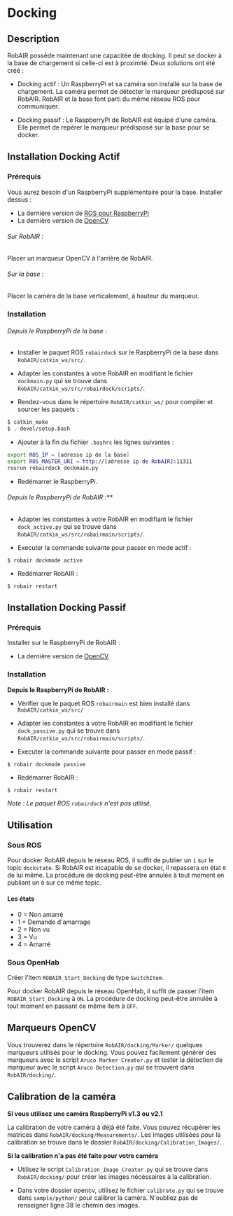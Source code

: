 # Docking

## Description

RobAIR possède maintenant une capacitée de docking. Il peut se docker à la base de chargement si celle-ci est à proximité. Deux solutions ont été créé :

- Docking actif : Un RaspberryPi et sa caméra son installé sur la base de chargement. La caméra permet de détecter le marqueur prédisposé sur RobAIR. RobAIR et la base font parti du même réseau ROS pour communiquer.

- Docking passif : Le RaspberryPi de RobAIR est équipé d'une caméra. Elle permet de repérer le marqueur prédisposé sur la base pour se docker.

## Installation Docking Actif

### Prérequis

Vous aurez besoin d'un RaspberryPi supplémentaire pour la base.
Installer dessus :

- La dernière version de [ROS pour RaspberryPi](http://wiki.ros.org/ROSberryPi/Installing%20ROS%20Kinetic%20on%20the%20Raspberry%20Pi)
- La dernière version de [OpenCV](http://docs.opencv.org/trunk/d7/d9f/tutorial_linux_install.html)

###### Sur RobAIR :

Placer un marqueur OpenCV à l'arrière de RobAIR.

###### Sur la base :

Placer la caméra de la base verticalement, à hauteur du marqueur.

### Installation

###### Depuis le RaspberryPi de la base :

- Installer le paquet ROS `robairdock` sur le RaspberryPi de la base dans `RobAIR/catkin_ws/src/`.

- Adapter les constantes à votre RobAIR en modifiant le fichier `dockmain.py` qui se trouve dans `RobAIR/catkin_ws/src/robairdock/scripts/`.

- Rendez-vous dans le répertoire `RobAIR/catkin_ws/` pour compiler et sourcer les paquets :
```bash
$ catkin_make
$ . devel/setup.bash
```

- Ajouter à la fin du fichier `.bashrc` les lignes suivantes :
```bash
export ROS_IP = [adresse ip de la base]
export ROS_MASTER_URI = http://[adresse ip de RobAIR]:11311
rosrun robairdock dockmain.py
```

- Redémarrer le RaspberryPi.

###### Depuis le RaspberryPi de RobAIR :**

- Adapter les constantes à votre RobAIR en modifiant le fichier `dock_active.py` qui se trouve dans `RobAIR/catkin_ws/src/robairmain/scripts/`.

- Executer la commande suivante pour passer en mode actif :
```
$ robair dockmode active
```

- Redémarrer RobAIR :
```
$ robair restart
```

## Installation Docking Passif

### Prérequis

Installer sur le RaspberryPi de RobAIR :
-  La dernière version de [OpenCV](http://docs.opencv.org/trunk/d7/d9f/tutorial_linux_install.html)

### Installation

**Depuis le RaspberryPi de RobAIR :**

- Vérifier que le paquet ROS `robairmain` est bien installé dans `RobAIR/catkin_ws/src/`

- Adapter les constantes à votre RobAIR en modifiant le fichier `dock_passive.py` qui se trouve dans `RobAIR/catkin_ws/src/robairmain/scripts/`.

- Executer la commande suivante pour passer en mode passif :
```
$ robair dockmode passive
```

- Redémarrer RobAIR :
```
$ robair restart
```

*Note : Le paquet ROS `robairdock` n'est pas utilisé.*

## Utilisation

### Sous ROS

Pour docker RobAIR depuis le réseau ROS, il suffit de publier un `1` sur le topic `dockstate`. Si RobAIR est incapable de se docker, il repassera en état `0` de lui même.
La procédure de docking peut-être annulée à tout moment en publiant un `0` sur ce même topic.

#### Les états

- 0 = Non amarré
- 1 = Demande d'amarrage
- 2 = Non vu
- 3 = Vu
- 4 = Amarré

### Sous OpenHab

Créer l'item `ROBAIR_Start_Docking` de type `SwitchItem`.

Pour docker RobAIR depuis le réseau OpenHab, il suffit de passer l'item `ROBAIR_Start_Docking` à `ON`.
La procédure de docking peut-être annulée à tout moment en passant ce même item à `OFF`.

## Marqueurs OpenCV

Vous trouverez dans le répertoire `RobAIR/docking/Marker/` quelques marqueurs utilisés pour le docking.
Vous pouvez facilement générer des marqueurs avec le script `Aruco Marker Creator.py` et tester la détection de marqueur avec le script `Aruco Detection.py` qui se trouvent dans `RobAIR/docking/`.

## Calibration de la caméra

**Si vous utilisez une caméra RaspberryPi v1.3 ou v2.1**

La calibration de votre caméra à déjà été faite. Vous pouvez récupérer les matrices dans `RobAIR/docking/Measurements/`.
Les images utilisées pour la calibration se trouve dans le dossier `RobAIR/docking/Calibration_Images/`.

**Si la calibration n'a pas été faite pour votre caméra**

- Utilisez le script `Calibration_Image_Creator.py` qui se trouve dans `RobAIR/docking/` pour créer les images nécéssaires à la calibration.

- Dans votre dossier opencv, utilisez le fichier `calibrate.py` qui se trouve dans `sample/python/` pour calibrer la caméra. N'oubliez pas de renseigner ligne 38 le chemin des images.
